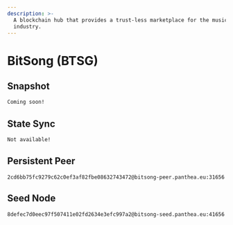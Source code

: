 ```yaml
---
description: >-
  A blockchain hub that provides a trust-less marketplace for the music
  industry.
---
```


# BitSong (BTSG)

## Snapshot

```bash
Coming soon!
```

## State Sync

```bash
Not available!
```

## Persistent Peer

```url
2cd6bb75fc9279c62c0ef3af82fbe08632743472@bitsong-peer.panthea.eu:31656
```

## Seed Node

```url
8defec7d0eec97f507411e02fd2634e3efc997a2@bitsong-seed.panthea.eu:41656
```
